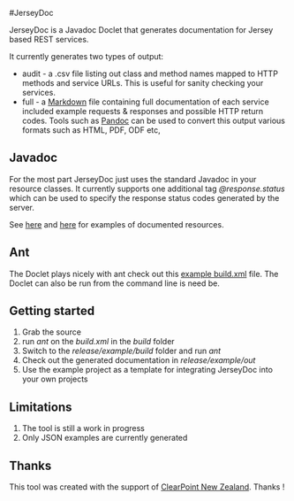 #JerseyDoc

JerseyDoc is a Javadoc Doclet that generates documentation for Jersey based REST services.

It currently generates two types of output:

* audit - a .csv file listing out class and method names mapped to HTTP methods and service URLs. This is useful for sanity checking your services.
* full -  a [Markdown](http://daringfireball.net/projects/markdown/) file containing full documentation of each service included example requests & responses and possible HTTP return codes. Tools such as [Pandoc](http://johnmacfarlane.net/pandoc/) can be used to convert this output various formats such as HTML, PDF, ODF etc,

## Javadoc
For the most part JerseyDoc just uses the standard Javadoc in your resource classes. It currently supports one additional tag *@response.status* which can be used to specify the response status codes generated by the server.

See [here](https://github.com/rabidgremlin/JerseyDoc/blob/master/src/java/test/com/rabidgremlin/example/resources/TodoListResource.java) and [here](https://github.com/rabidgremlin/JerseyDoc/blob/master/src/java/test/com/rabidgremlin/example/resources/TodoResource.java) for examples of documented resources.

## Ant
The Doclet plays nicely with ant check out this [example build.xml](https://github.com/rabidgremlin/JerseyDoc/blob/master/src/ant/build.xml) file. The Doclet can also be run from the command line is need be.

## Getting started

1. Grab the source
2. run *ant* on the *build.xml* in the *build* folder
3. Switch to the *release/example/build* folder and run *ant*
4. Check out the generated documentation in *release/example/out*
5. Use the example project as a template for integrating JerseyDoc into your own projects

## Limitations

1. The tool is still a work in progress
2. Only JSON examples are currently generated

## Thanks
This tool was created with the support of [ClearPoint New Zealand](http://www.clearpoint.co.nz). Thanks !
    







